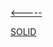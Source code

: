 [<-----](https://github.com/s1tcomsfan/knowledge_warehouse/blob/main/README.md)

[SOLID](https://github.com/s1tcomsfan/knowledge_warehouse/blob/main/programming_principles/SOLID.md)